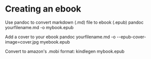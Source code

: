 # Creating an ebook

Use pandoc to convert markdown (.md) file to ebook (.epub)
pandoc yourfilename.md -o mybook.epub

Add a cover to your ebook
pandoc yourfilename.md -o --epub-cover-image=cover.jpg myebook.epub

Convert to amazon's .mobi format:
kindlegen mybook.epub 


